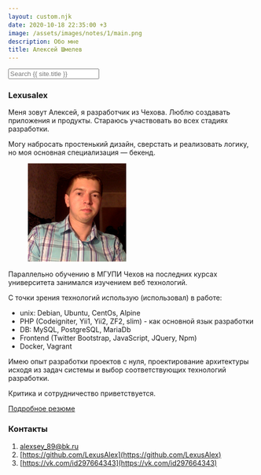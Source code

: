 ```yaml
---
layout: custom.njk
date: 2020-10-18 22:35:00 +3
image: /assets/images/notes/1/main.png
description: Обо мне
title: Алексей Шмелев
---
```


<div class="search">
          <div class="search-input-wrap">
            <input type="text" id="search-input" class="search-input" tabindex="0" placeholder="Search {{ site.title }}" aria-label="Search {{ site.title }}" autocomplete="off">
          </div>
      <div id="search-results" class="search-results"></div>
</div>

### Lexusalex

Меня зовут Алексей, я разработчик из Чехова. Люблю создавать приложения и продукты. 
Стараюсь участвовать во всех стадиях разработки. 

Могу набросать простенький дизайн, сверстать и реализовать логику, но моя основная специализация — бекенд.

<figure style="border: none">
     <img width="200px" height="200px" src="/assets/images/static/720.png" alt="Алексей Шмелев"  data-action="zoom">
</figure>


Параллельно обучению в МГУПИ Чехов на последних курсах университета занимался изучением веб технологий.

С точки зрения технологий использую (использовал) в работе:
- unix: Debian, Ubuntu, CentOs, Alpine
- PHP (Codeigniter, Yii1, Yii2, ZF2, slim) - как основной язык разработки
- DB: MySQL, PostgreSQL, MariaDb
- Frontend (Twitter Bootstrap, JavaScript, JQuery, Npm)
- Docker, Vagrant

Имею опыт разработки проектов с нуля, проектирование архитектуры исходя из задач системы и выбор соответствующих технологий разработки.

Критика и сотрудничество приветствуется.

[Подробное резюме](/assets/doc/cv.pdf)

### Контакты

1. [alexsey_89@bk.ru](email:alexsey_89@bk.ru)
2. [https://github.com/LexusAlex](https://github.com/LexusAlex)
3. [https://vk.com/id297664343](https://vk.com/id297664343)